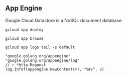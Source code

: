 App Engine
-

Google Cloud Datastore is a NoSQL document database.

````
gcloud app deploy

gcloud app browse

gcloud app logs tail -s default
````

````
"google.golang.org/appengine"
"google.golang.org/appengine/log"
// r *http.Request
log.Infof(appengine.NewContext(r), "%#v", v)
````
